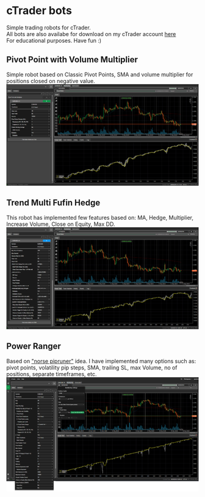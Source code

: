# cTrader bots
Simple trading robots for cTrader. <br>
All bots are also availabe for download on my cTrader account [here](https://ctrader.com/users/profile/23452) <br>
For educational purposes. Have fun :)

## Pivot Point with Volume Multiplier
Simple robot based on Classic Pivot Points, SMA and volume multiplier for positions closed on negative value.
![](images/Pivot%20Point%20with%20Multiplier.png)

## Trend Multi Fufin Hedge
This robot has implemented few features based on: MA, Hedge, Multiplier, Increase Volume, Close on Equity, Max DD.
![](images/Trend%20Multi%20Fufin%20Hege.png)

## Power Ranger
Based on ["norse pipruner"](https://ctrader.com/algos/cbots/show/1618) idea. I have implemented many options such as: pivot points, volatility pip steps, SMA, trailing SL, max Volume, no of positions, separate timeframes, etc.
![](images/Power%20Ranger%20Timeframe.png)
